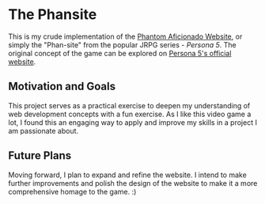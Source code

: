 # The Phansite

This is my crude implementation of the [Phantom Aficionado Website](https://megamitensei.fandom.com/wiki/Phantom_Aficionado_Website), or simply the "Phan-site" from the popular JRPG series - *Persona 5*. The original concept of the game can be explored on [Persona 5's official website](https://persona.atlus.com/p5r/).

## Motivation and Goals

This project serves as a practical exercise to deepen my understanding of web development concepts with a fun exercise. As I like this video game a lot, I found this an engaging way to apply and improve my skills in a project I am passionate about.

## Future Plans

Moving forward, I plan to expand and refine the website. I intend to make further improvements and polish the design of the website to make it a more comprehensive homage to the game. :)
